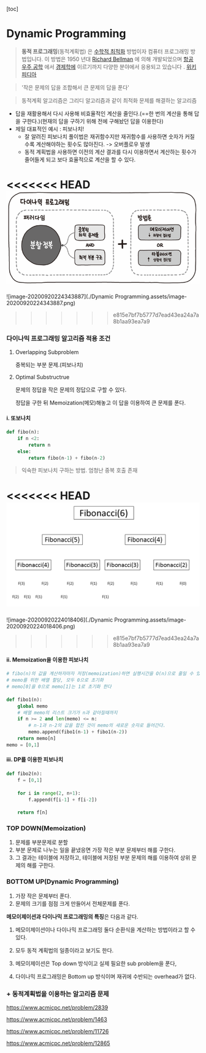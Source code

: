 [toc]

# Dynamic Programming

> **동적 프로그래밍**(동적계획법) 은 [수학적 최적화](https://en.wikipedia.org/wiki/Mathematical_optimization) 방법이자 컴퓨터 프로그래밍 방법입니다. 이 방법은 1950 년대 [Richard Bellman](https://en.wikipedia.org/wiki/Richard_Bellman) 에 의해 개발되었으며 [항공 우주 공학](https://en.wikipedia.org/wiki/Aerospace_engineering) 에서 [경제학에](https://en.wikipedia.org/wiki/Economics) 이르기까지 다양한 분야에서 응용되고 있습니다 . [위키피디아](https://en.wikipedia.org/wiki/Dynamic_programming)

> '작은 문제의 답을 조합해서 큰 문제의 답을 푼다'

> 동적계획 알고리즘은 그리디 알고리즘과 같이 최적화 문제를 해결하는 알고리즘

- 답을 재활용해서 다시 사용해 비효율적인 계산을 줄인다.(==한 번의 계산을 통해 답을 구한다.)(현재의 답을 구하기 위해 전에 구해놨던 답을 이용한다)
- 제일 대표적인 예시 : 피보나치!
  - 잘 알려진 피보나치 풀이법은 재귀함수지만 재귀함수를 사용하면 숫자가 커질 수록 계산해야하는 횟수도 많아진다. -> 오버플로우 발생
  - 동적 계획법을 사용하면 이전의 계산 결과를 다시 이용하면서 계산하는 횟수가 줄어들게 되고 보다 효율적으로 계산을 할 수 있다. 

<<<<<<< HEAD
![image-20200920224343887](image/image-20200920224343887.png)
=======
![image-20200920224343887](./Dynamic Programming.assets/image-20200920224343887.png)
>>>>>>> e815e7bf7b5777d7ead43ea24a7a8b1aa93ea7a9

### 다이나믹 프로그래밍 알고리즘 적용 조건

1. Overlapping Subproblem 

   중복되는 부분 문제.(피보나치)

2. Optimal Substructrue 

   문제의 정답을 작은 문제의 정답으로 구할 수 있다. 

   정답을 구한 뒤 Memoization(메모)해놓고 이 답을 이용하여 큰 문제를 푼다. 

#### i. 또보나치

```python
def fibo(n):
    if n <2:
        return n
    else:
        return fibo(n-1) + fibo(n-2)
```

> 익숙한 피보나치 구하는 방법. 엄청난 중복 호출 존재

<<<<<<< HEAD
![image-20200920224018406](image/image-20200920224018406.png)
=======
![image-20200920224018406](./Dynamic Programming.assets/image-20200920224018406.png)
>>>>>>> e815e7bf7b5777d7ead43ea24a7a8b1aa93ea7a9

#### ii. Memoization을 이용한 피보나치

```python
# fibo(n)의 값을 계산하자마자 저장(memoization)하면 실행시간을 O(n)으로 줄일 수 있다.
# memo를 위한 배열 할당, 모두 0으로 초기화
# memo[0]을 0으로 memo[1]는 1로 초기화 한다

def fibo1(n):
    global memo
    # 배열 memo의 리스트 크기가 n과 같아질때까지
    if n >= 2 and len(memo) <= n:
        # n-1과 n-2의 값을 합친 것이 memo의 새로운 숫자로 들어간다.
        memo.append(fibo1(n-1) + fibo1(n-2))
    return memo[n]
memo = [0,1]
```

#### iii. DP를 이용한 피보나치

```python
def fibo2(n):
    f = [0,1]
    
    for i in range(2, n+1):
        f.append(f[i-1] + f[i-2])
        
    return f[n]
```

### TOP DOWN(Memoization)

1. 문제를 부분문제로 분할
2. 부분 문제로 나누는 일을 끝냈응면 가장 작은 부분 문제부터 해를 구한다.
3. 그 결과는 테이블에 저장하고, 테이블에 저장된 부분 문제의 해를 이용하여 상위 문제의 해를 구한다.

### BOTTOM UP(Dynamic Programming)

1. 가장 작은 문제부터 푼다.
2. 문제의 크기를 점점 크게 만들어서 전체문제를 푼다.

**메모이제이션과 다이나믹 프로그래밍의 특징**은 다음과 같다.

1) 메모이제이션이나 다이나믹 프로그래밍 둘다 순환식을 계산하는 방법이라고 할 수 있다.

2) 모두 동적 계획법의 일종이라고 보기도 한다.

3) 메모이제이션은 Top down 방식이고 실제 필요한 sub problem을 푼다, 

4) 다이나믹 프로그래밍은 Bottom up 방식이며 재귀에 수반되는 overhead가 없다.



### + 동적계획법을 이용하는 알고리즘 문제

https://www.acmicpc.net/problem/2839

https://www.acmicpc.net/problem/1463

https://www.acmicpc.net/problem/11726

https://www.acmicpc.net/problem/12865
